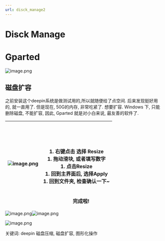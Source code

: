 ```yaml
---
url: disck_manage2
---
```


# Disck Manage


<a name="GCwmO"></a>
# Gparted
![image.png](https://cdn.nlark.com/yuque/0/2020/png/691897/1580726499899-157ae6cb-1cc8-4676-80e1-5b292e750ac5.png#align=left&display=inline&height=566&name=image.png&originHeight=566&originWidth=1064&size=84537&status=done&style=none&width=1064)
<a name="6o3II"></a>
## 磁盘扩容

之前安装这个deepin系统是做测试用的,所以就随便给了点空间. 后来发现挺好用的, 就一直用了. 但是现在, 50G的内存, 非常吃紧了. 想要扩容. Windows 下, 只能删除磁盘, 不能扩容, 因此, Gparted 就是对小白来说, 最友善的软件了.

| ![image.png](https://cdn.nlark.com/yuque/0/2020/png/691897/1580726681129-bbf1292f-02ec-430d-97d6-30ad204ea68c.png#align=left&display=inline&height=329&name=image.png&originHeight=390&originWidth=426&size=36105&status=done&style=none&width=359) | <br /><br /><br /><br />1. 右键点击 选择 Resize<br />1. 拖动滑块, 或者填写数字<br />1. 点击Resize<br />1. 回到主界面后, 选择Apply<br />1. 回到文件夹, 检查确认一下~<br /><br /><br />       完成啦! |
| --- | --- |



![image.png](https://cdn.nlark.com/yuque/0/2020/png/691897/1580726773602-324453b6-daaa-4f8b-8974-f4613398bfe0.png#align=left&display=inline&height=205&name=image.png&originHeight=330&originWidth=569&size=26753&status=done&style=none&width=353)![image.png](https://cdn.nlark.com/yuque/0/2020/png/691897/1580726735903-383cc9c6-9145-4b67-bb30-391fac844789.png#align=left&display=inline&height=205&name=image.png&originHeight=331&originWidth=587&size=30171&status=done&style=none&width=364)

![image.png](https://cdn.nlark.com/yuque/0/2020/png/691897/1580726815513-60343ced-c1b7-4109-8a24-1ce8538df9e0.png#align=left&display=inline&height=402&name=image.png&originHeight=605&originWidth=1083&size=108657&status=done&style=none&width=720)



关键词: deepin 磁盘压缩, 磁盘扩容, 图形化操作
